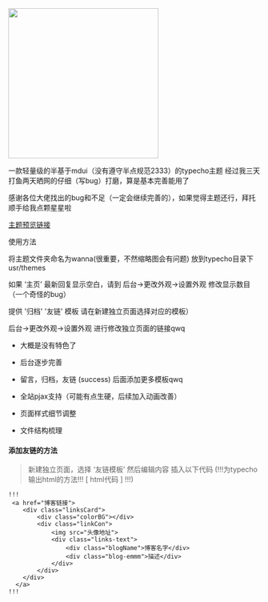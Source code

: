 <img src='http://icry.info/usr/uploads/2018/04/1032564841.png' width='300px'/>

一款轻量级的半基于mdui（没有遵守半点规范2333）的typecho主题 经过我三天打鱼两天晒网的仔细（写bug）打磨，算是基本完善能用了

感谢各位大佬找出的bug和不足（一定会继续完善的），如果觉得主题还行，拜托顺手给我点颗星星啦

[主题预览链接](http://icry.info/)

使用方法


将主题文件夹命名为wanna(很重要，不然缩略图会有问题)
放到typecho目录下 usr/themes 

如果 ‘主页’ 最新回复显示空白，请到 后台->更改外观->设置外观 修改显示数目（一个奇怪的bug）

提供 '归档' '友链' 模板
请在新建独立页面选择对应的模板）

后台->更改外观->设置外观 进行修改独立页面的链接qwq

 - 大概是没有特色了

 - 后台逐步完善

 - 留言，归档，友链 (success) 后面添加更多模板qwq  
 
 - 全站pjax支持（可能有点生硬，后续加入动画改善）
 
 - 页面样式细节调整
 
 - 文件结构梳理
 
 #### 添加友链的方法
 
> 新建独立页面，选择 ‘友链模板’ 然后编辑内容 插入以下代码
(!!!为typecho输出html的方法!!! [ html代码 ] !!!)

> 
    !!!
     <a href="博客链接">
        <div class="linksCard">
            <div class="colorBG"></div>
            <div class="linkCon">
                <img src="头像地址">
                <div class="links-text">
                    <div class="blogName">博客名字</div>
                    <div class="blog-emmm">描述</div>
                </div>
            </div>
        </div>
      </a>
    !!! 
